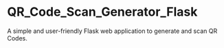 # QR_Code_Scan_Generator_Flask
A simple and user-friendly Flask web application to generate and scan QR Codes.
